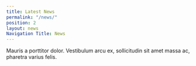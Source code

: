 ```yaml
---
title: Latest News
permalink: "/news/"
position: 2
layout: news
Navigation Title: News
---
```

Mauris a porttitor dolor. Vestibulum arcu ex, sollicitudin sit amet massa
  ac, pharetra varius felis.
